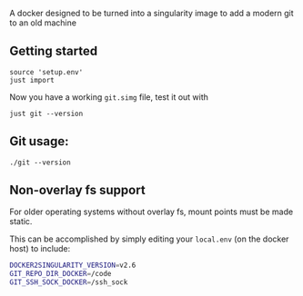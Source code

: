 A docker designed to be turned into a singularity image to add a modern git to an old machine

## Getting started

```
source 'setup.env'
just import
```

Now you have a working `git.simg` file, test it out with

```
just git --version
```

## Git usage:

```
./git --version
```

## Non-overlay fs support

For older operating systems without overlay fs, mount points must be made static.

This can be accomplished by simply editing your `local.env` (on the docker host) to include:

```bash
DOCKER2SINGULARITY_VERSION=v2.6
GIT_REPO_DIR_DOCKER=/code
GIT_SSH_SOCK_DOCKER=/ssh_sock
```
